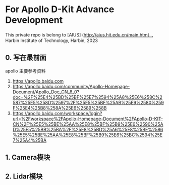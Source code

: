 # For Apollo D-Kit Advance Development
This private repo is belong to [AIUS] (http://aius.hit.edu.cn/main.htm）, Harbin Institute of Technology, Harbin, 2023

## 0. 写在最前面
apollo 主要参考资料
1. https://apollo.baidu.com
2. https://apollo.baidu.com/community/Apollo-Homepage-Document/Apollo_Doc_CN_8_0?doc=%2F%25E4%25BD%25BF%25E7%2594%25A8%25E6%258C%2587%25E5%258D%2597%2F%25E5%25BF%25AB%25E9%2580%259F%25E4%25B8%258A%25E6%2589%258B
3. https://apollo.baidu.com/workspace/login?url=%2Fworkspace%2FApollo-Homepage-Document%2FApollo-D-KIT-CN%2F%25E5%25BE%25AA%25E8%25BF%25B9%25E6%2590%25AD%25E5%25BB%25BA%2F%25E8%25BD%25A6%25E8%25BE%2586%25E5%25BE%25AA%25E8%25BF%25B9%25E6%25BC%2594%25E7%25A4%25BA


## 1. Camera模块




## 2. Lidar模块


